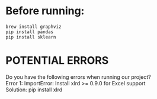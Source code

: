 # Before running:
```
brew install graphviz
pip install pandas
pip install sklearn
```

# POTENTIAL ERRORS
Do you have the following errors when running our project?  
Error 1: ImportError: Install xlrd >= 0.9.0 for Excel support  
Solution: pip install xlrd
